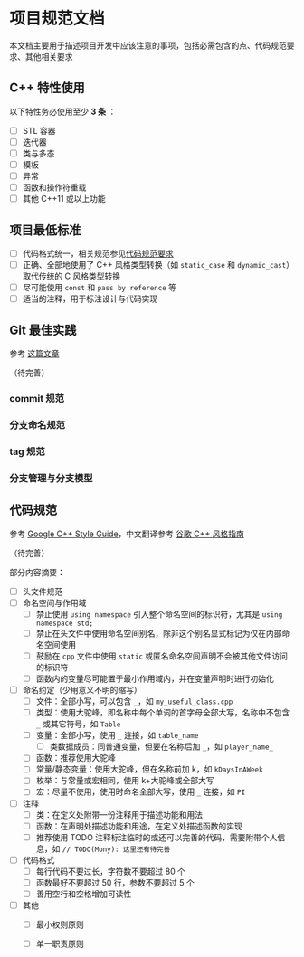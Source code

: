 # 项目规范文档

本文档主要用于描述项目开发中应该注意的事项，包括必需包含的点、代码规范要求、其他相关要求

## C++ 特性使用

以下特性务必使用至少 **3 条** ：
- [ ] STL 容器
- [ ] 迭代器
- [ ] 类与多态
- [ ] 模板
- [ ] 异常
- [ ] 函数和操作符重载
- [ ] 其他 C++11 或以上功能

## 项目最低标准

- [ ] 代码格式统一，相关规范参见[代码规范要求](#代码规范)
- [ ] 正确、全部地使用了 C++ 风格类型转换（如 `static_case` 和 `dynamic_cast`）取代传统的 C 风格类型转换
- [ ] 尽可能使用 `const` 和 `pass by reference` 等
- [ ] 适当的注释，用于标注设计与代码实现

## Git 最佳实践

参考 [这篇文章](https://zhuanlan.zhihu.com/p/349805087)

（待完善）

### commit 规范

### 分支命名规范

### tag 规范

### 分支管理与分支模型

## 代码规范

参考 [Google C++ Style Guide](https://google.github.io/styleguide/cppguide.html)，中文翻译参考 [谷歌 C++ 风格指南](https://zh-google-styleguide.readthedocs.io/en/latest/google-cpp-styleguide/)

（待完善）

部分内容摘要：
- [ ] 头文件规范
- [ ] 命名空间与作用域
    - [ ] 禁止使用 `using namespace` 引入整个命名空间的标识符，尤其是 `using namespace std;`
    - [ ] 禁止在头文件中使用命名空间别名，除非这个别名显式标记为仅在内部命名空间使用
    - [ ] 鼓励在 `cpp` 文件中使用 `static` 或匿名命名空间声明不会被其他文件访问的标识符
    - [ ] 函数内的变量尽可能置于最小作用域内，并在变量声明时进行初始化
- [ ] 命名约定（少用意义不明的缩写）
    - [ ] 文件：全部小写，可以包含 `_`，如 `my_useful_class.cpp`
    - [ ] 类型：使用大驼峰，即名称中每个单词的首字母全部大写，名称中不包含 `_` 或其它符号，如 `Table`
    - [ ] 变量：全部小写，使用 `_` 连接，如 `table_name`
        - [ ] 类数据成员：同普通变量，但要在名称后加 `_`，如 `player_name_`
    - [ ] 函数：推荐使用大驼峰
    - [ ] 常量/静态变量：使用大驼峰，但在名称前加 k，如 `kDaysInAWeek`
    - [ ] 枚举：与常量或宏相同，使用 k+大驼峰或全部大写
    - [ ] 宏：尽量不使用，使用时命名全部大写，使用 `_` 连接，如 `PI`
- [ ] 注释
    - [ ] 类：在定义处附带一份注释用于描述功能和用法
    - [ ] 函数：在声明处描述功能和用途，在定义处描述函数的实现
    - [ ] 推荐使用 TODO 注释标注临时的或还可以完善的代码，需要附带个人信息，如 `// TODO(Mony): 这里还有待完善`
- [ ] 代码格式
    - [ ] 每行代码不要过长，字符数不要超过 80 个
    - [ ] 函数最好不要超过 50 行，参数不要超过 5 个
    - [ ] 善用空行和空格增加可读性
- [ ] 其他
    - [ ] 最小权则原则
    - [ ] 单一职责原则

